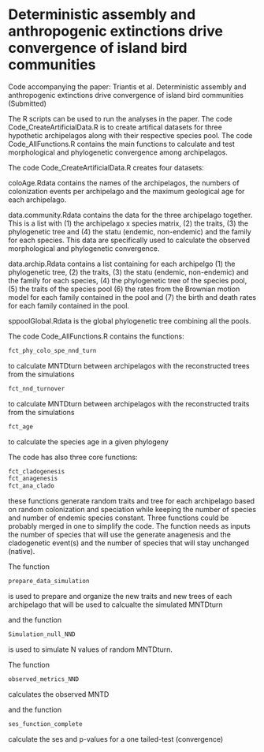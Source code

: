 # Deterministic assembly and anthropogenic extinctions drive convergence of island bird communities

Code accompanying the paper: Triantis et al. Deterministic assembly and anthropogenic extinctions drive convergence of island bird communities (Submitted)

The R scripts can be used to run the analyses in the paper. The code Code_CreateArtificialData.R is to create artifical datasets for three hypothetic archipelagos along with their respective species pool. The code Code_AllFunctions.R contains the main functions to calculate and test morphological and phylogenetic convergence among archipelagos.

The code Code_CreateArtificialData.R creates four datasets:

coloAge.Rdata contains the names of the archipelagos, the numbers of colonization events per archipelago and the maximum geological age for each archipelago.

data.community.Rdata contains the data for the three archipelago together. This is a list with (1) the archipelago x species matrix, (2) the traits, (3) the phylogenetic tree and (4) the statu (endemic, non-endemic) and the family for each species. This data are specifically used to calculate the observed morphological and phylogenetic convergence.  

data.archip.Rdata contains a list containing for each archipelgo (1) the phylogenetic tree, (2) the traits, (3) the statu (endemic, non-endemic) and the family for each species, (4) the phylogenetic tree of the species pool, (5) the traits of the species pool (6) the rates from the Brownian motion model for each family contained in the pool and (7) the birth and death rates for each family contained in the pool.

sppoolGlobal.Rdata is the global phylogenetic tree combining all the pools.

The code Code_AllFunctions.R contains the functions:

``` r
fct_phy_colo_spe_nnd_turn
```
to calculate MNTDturn between archipelagos with the reconstructed trees from the simulations
``` r
fct_nnd_turnover
```
to calculate MNTDturn between archipelagos with the reconstructed traits from the simulations
``` r
fct_age
```
to calculate the species age in a given phylogeny


The code has also three core functions:
``` r
fct_cladogenesis
fct_anagenesis
fct_ana_clado
```
these functions generate random traits and tree for each archipelago based on random colonization and speciation while keeping the number of species and number of endemic species constant. Three functions could be probably merged in one to simplify the code. The function needs as inputs the number of species that will use the generate anagenesis and the cladogenetic event(s) and the number of species that will stay unchanged (native).

The function
``` r
prepare_data_simulation
```
is used to prepare and organize the new traits and new trees of each archipelago that will be used to calcualte the simulated MNTDturn

and the function
``` r
Simulation_null_NND
```
is used to simulate N values of random MNTDturn.

The function
``` r
observed_metrics_NND
```
calculates the observed MNTD

and the function 
``` r
ses_function_complete
```
calculate the ses and p-values for a one tailed-test (convergence)


















